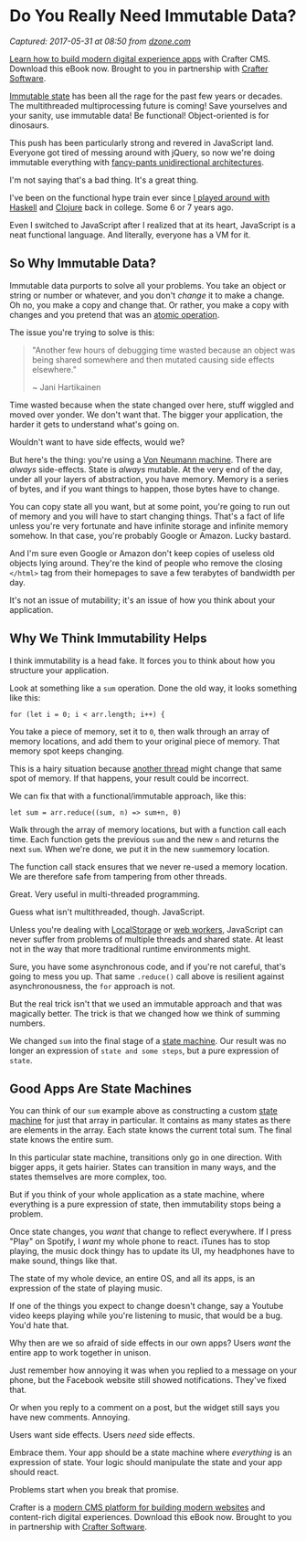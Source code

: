 # Do You Really Need Immutable Data?

_Captured: 2017-05-31 at 08:50 from [dzone.com](https://dzone.com/articles/do-you-really-need-immutable-data?edition=304091&utm_source=Daily%20Digest&utm_medium=email&utm_campaign=dd%202017-05-30)_

[Learn how to build modern digital experience apps](https://dzone.com/go?i=190130&u=http%3A%2F%2Fwww.craftersoftware.com%2Fresources%2Flp%3Fid%3D%2Fmodern-web-dev-with-java%26t%3Deb) with Crafter CMS. Download this eBook now. Brought to you in partnership with [Crafter Software](https://dzone.com/go?i=190130&u=http%3A%2F%2Fwww.craftersoftware.com%2Fresources%2Flp%3Fid%3D%2Fmodern-web-dev-with-java%26t%3Deb).

[Immutable state](https://en.wikipedia.org/wiki/Immutable_object) has been all the rage for the past few years or decades. The multithreaded multiprocessing future is coming! Save yourselves and your sanity, use immutable data! Be functional! Object-oriented is for dinosaurs.

This push has been particularly strong and revered in JavaScript land. Everyone got tired of messing around with jQuery, so now we're doing immutable everything with [fancy-pants unidirectional architectures](http://redux.js.org/docs/basics/DataFlow.html).

I'm not saying that's a bad thing. It's a great thing.

I've been on the functional hype train ever since [I played around with Haskell](https://swizec.com/blog/learning-me-a-haskell/swizec/3272) and [Clojure](https://swizec.com/blog/checking-for-primes-dumber-algorithm-is-faster-algorithm/swizec/1580) back in college. Some 6 or 7 years ago.

Even I switched to JavaScript after I realized that at its heart, JavaScript is a neat functional language. And literally, everyone has a VM for it.

## So Why Immutable Data?

Immutable data purports to solve all your problems. You take an object or string or number or whatever, and you don't _change_ it to make a change. Oh no, you make a copy and change that. Or rather, you make a copy with changes and you pretend that was an [atomic operation](https://en.wikipedia.org/wiki/Linearizability).

The issue you're trying to solve is this:

> "Another few hours of debugging time wasted because an object was being shared somewhere and then mutated causing side effects elsewhere."
> 
> ~ Jani Hartikainen

Time wasted because when the state changed over here, stuff wiggled and moved over yonder. We don't want that. The bigger your application, the harder it gets to understand what's going on.

Wouldn't want to have side effects, would we?

But here's the thing: you're using a [Von Neumann machine](https://en.wikipedia.org/wiki/Von_Neumann_architecture). There are _always_ side-effects. State is _always_ mutable. At the very end of the day, under all your layers of abstraction, you have memory. Memory is a series of bytes, and if you want things to happen, those bytes have to change.

You can copy state all you want, but at some point, you're going to run out of memory and you will have to start changing things. That's a fact of life unless you're very fortunate and have infinite storage and infinite memory somehow. In that case, you're probably Google or Amazon. Lucky bastard.

And I'm sure even Google or Amazon don't keep copies of useless old objects lying around. They're the kind of people who remove the closing `</html>` tag from their homepages to save a few terabytes of bandwidth per day.

It's not an issue of mutability; it's an issue of how you think about your application.

## Why We Think Immutability Helps

I think immutability is a head fake. It forces you to think about how you structure your application.

Look at something like a `sum` operation. Done the old way, it looks something like this:
    
    
    for (let i = 0; i < arr.length; i++) {

You take a piece of memory, set it to `0`, then walk through an array of memory locations, and add them to your original piece of memory. That memory spot keeps changing.

This is a hairy situation because [another thread](https://en.wikipedia.org/wiki/Thread%5C_\(computing\)) might change that same spot of memory. If that happens, your result could be incorrect.

We can fix that with a functional/immutable approach, like this:
    
    
    let sum = arr.reduce((sum, n) => sum+n, 0)

Walk through the array of memory locations, but with a function call each time. Each function gets the previous `sum` and the new `n` and returns the next `sum`. When we're done, we put it in the new `sum`memory location.

The function call stack ensures that we never re-used a memory location. We are therefore safe from tampering from other threads.

Great. Very useful in multi-threaded programming.

Guess what isn't multithreaded, though. JavaScript.

Unless you're dealing with [LocalStorage](https://swizec.com/blog/fast-mutex-lamport-lock-javascript-promises/swizec/7532) or [web workers](https://en.wikipedia.org/wiki/Web_worker), JavaScript can never suffer from problems of multiple threads and shared state. At least not in the way that more traditional runtime environments might.

Sure, you have some asynchronous code, and if you're not careful, that's going to mess you up. That same `.reduce()` call above is resilient against asynchronousness, the `for` approach is not.

But the real trick isn't that we used an immutable approach and that was magically better. The trick is that we changed how we think of summing numbers.

We changed `sum` into the final stage of a [state machine](https://en.wikipedia.org/wiki/Finite-state_machine). Our result was no longer an expression of `state and some steps`, but a pure expression of `state`.

## Good Apps Are State Machines

You can think of our `sum` example above as constructing a custom [state machine](https://en.wikipedia.org/wiki/Finite-state_machine) for just that array in particular. It contains as many states as there are elements in the array. Each state knows the current total sum. The final state knows the entire sum.

In this particular state machine, transitions only go in one direction. With bigger apps, it gets hairier. States can transition in many ways, and the states themselves are more complex, too.

But if you think of your whole application as a state machine, where everything is a pure expression of state, then immutability stops being a problem.

Once state changes, you _want_ that change to reflect everywhere. If I press "Play" on Spotify, I _want_ my whole phone to react. iTunes has to stop playing, the music dock thingy has to update its UI, my headphones have to make sound, things like that.

The state of my whole device, an entire OS, and all its apps, is an expression of the state of playing music.

If one of the things you expect to change doesn't change, say a Youtube video keeps playing while you're listening to music, that would be a bug. You'd hate that.

Why then are we so afraid of side effects in our own apps? Users _want_ the entire app to work together in unison.

Just remember how annoying it was when you replied to a message on your phone, but the Facebook website still showed notifications. They've fixed that.

Or when you reply to a comment on a post, but the widget still says you have new comments. Annoying.

Users want side effects. Users _need_ side effects.

Embrace them. Your app should be a state machine where _everything_ is an expression of state. Your logic should manipulate the state and your app should react.

Problems start when you break that promise.

Crafter is a [modern CMS platform for building modern websites](https://dzone.com/go?i=190131&u=http%3A%2F%2Fwww.craftersoftware.com%2Fresources%2Flp%3Fid%3D%2Fmodern-web-dev-with-java%26t%3Deb) and content-rich digital experiences. Download this eBook now. Brought to you in partnership with [Crafter Software](https://dzone.com/go?i=190131&u=http%3A%2F%2Fwww.craftersoftware.com%2Fresources%2Flp%3Fid%3D%2Fmodern-web-dev-with-java%26t%3Deb).
